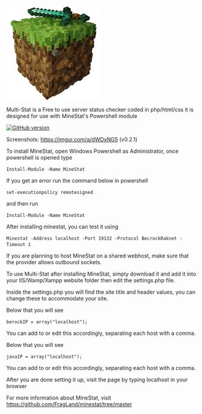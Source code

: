 ![Multi-Stat](https://github.com/Deadlineem/Multi-Stat/blob/398fce629c8af449be984356972f8f8273581dc0/images/logo.png)

Multi-Stat is a Free to use server status checker coded in php/html/css
it is designed for use with MineStat's Powershell module

[![GitHub version](https://d25lcipzij17d.cloudfront.net/badge.svg?id=gh&r=r&ts=1683906897&type=6e&v=0.2.4&x2=0)](https://github.com/Deadlineem/Multi-Stat/releases/latest)

Screenshots: https://imgur.com/a/dWDxNG5 (v0.2.1)

To install MineStat, open Windows Powershell as Administrator, once powershell is opened type 

    Install-Module -Name MineStat

If you get an error run the command below in powershell

    set-executionpolicy remotesigned
    
and then run 

    Install-Module -Name MineStat

After installing minestat, you can test it using 

    Minestat -Address localhost -Port 19132 -Protocol BecrockRaknet -Timeout 1

If you are planning to host MineStat on a shared webhost, make sure 
that the provider allows outbound sockets.		     


To use Multi-Stat after installing MineStat, simply download it and
add it into your IIS/Wamp/Xampp website folder then edit the 
settings.php file.

Inside the settings.php you will find the site title and header
values, you can change these to accommodate your site.

Below that you will see 

    berockIP = array("localhost");
    
You can add to or edit this accordingly, separating each
host with a comma.

Below that you will see 

    javaIP = array("localhost");
    
You can add to or edit this accordingly, separating each
host with a comma.

After you are done setting it up, visit the page by typing
localhost in your browser


For more information about MineStat, visit https://github.com/FragLand/minestat/tree/master
